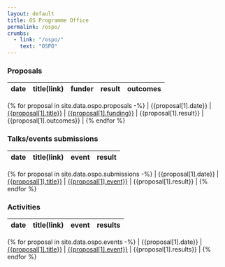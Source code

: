 ```yaml
---
layout: default
title: OS Programme Office
permalink: /ospo/
crumbs: 
  - link: "/ospo/"
    text: "OSPO"
---
```



### Proposals

| date | title(link) | funder | result | outcomes |
|------|-------------|--------|--------|----------|
{% for proposal in site.data.ospo.proposals -%}
| {{proposal[1].date}} | [{{proposal[1].title}}]({{proposal[1].url}}) | [{{proposal[1].funding}}]({{prposal[1].url_call}})  | {{proposal[1].result}}   | {{proposal[1].outcomes}} |
{% endfor %}


### Talks/events submissions

| date | title(link) | event | result | 
|------|-------------|-------|--------|
{% for proposal in site.data.ospo.submissions -%}
| {{proposal[1].date}} | [{{proposal[1].title}}]({{proposal[1].url}}) | [{{proposal[1].event}}]({{prposal[1].event_url}})  | {{proposal[1].result}}   | 
{% endfor %}


### Activities

| date | title(link) | event | results |
|------|-------------|-------|---------|
{% for proposal in site.data.ospo.events -%}
| {{proposal[1].date}} | [{{proposal[1].title}}]({{proposal[1].url}}) | [{{proposal[1].event}}]({{prposal[1].event_url}})  | {{proposal[1].results}} |
{% endfor %}




